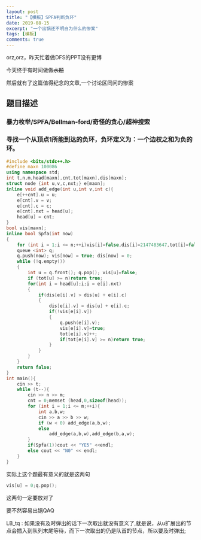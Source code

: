 ```yaml
---
layout: post
title: "【模板】SPFA判断负环"
date: 2019-08-15
excerpt: "一个出锅还不明白为什么的惨案"
tags: [模板]
comments: true
---
```


orz,orz，昨天忙着做DFS的PPT没有更博

今天终于有时间做做~~水题~~

然后就有了这篇值得纪念的文章,一个讨论区同问的惨案

## 题目描述
### 暴力枚举/SPFA/Bellman-ford/奇怪的贪心/超神搜索

### 寻找一个从顶点1所能到达的负环，负环定义为：一个边权之和为负的环。

```cpp
#include <bits/stdc++.h>
#define maxn 100086
using namespace std;
int t,n,m,head[maxn],cnt,tot[maxn],dis[maxn];
struct node {int u,v,c,nxt;} e[maxn];
inline void add_edge(int u,int v,int c){
	e[++cnt].u = u;
	e[cnt].v = v;
	e[cnt].c = c;
	e[cnt].nxt = head[u];
	head[u] = cnt;
}
bool vis[maxn];
inline bool Spfa(int now)
{
	for (int i = 1;i <= n;++i)vis[i]=false,dis[i]=2147483647,tot[i]=false;
	queue <int> q;
    q.push(now); vis[now] = true; dis[now] = 0;
    while (!q.empty())
    {
        int u = q.front(); q.pop(); vis[u]=false;
        if (tot[u] >= n)return true;
        for(int i = head[u];i;i = e[i].nxt)
        {
            if(dis[e[i].v] > dis[u] + e[i].c)
            {
                dis[e[i].v] = dis[u] + e[i].c;
                if(!vis[e[i].v])
                {
                    q.push(e[i].v);
                    vis[e[i].v]=true;
                    tot[e[i].v]++;
                    if(tot[e[i].v] >= n)return true;
                }
            }
        }
    }
    return false;
}
int main(){
	cin >> t;
	while (t--){
		cin >> n >> m;
		cnt = 0;memset (head,0,sizeof(head));
		for (int i = 1;i <= m;++i){
			int a,b,w;
			cin >> a >> b >> w;
			if (w < 0) add_edge(a,b,w);
			else 
				add_edge(a,b,w),add_edge(b,a,w);
		}
		if(Spfa(1))cout << "YE5" <<endl;
		else cout << "N0" << endl;
	}
}
```

实际上这个题最有意义的就是这两句
```cpp
vis[u] = 0;q.pop();
```
这两句一定要放对了

要不然容易出锅QAQ

LB_tq : 如果没有及时弹出的话下一次取出就没有意义了,就是说，从u扩展出的节点会插入到队列末尾等待，而下一次取出的仍是队首的节点，所以要及时弹出;
